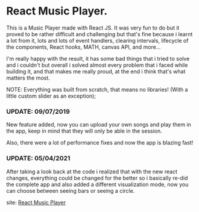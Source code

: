 # React Music Player.

This is a Music Player made with React JS. It was very fun to do but it proved to be rather difficult and challenging but that's fine because i learnt a lot from it, lots and lots of event handlers, clearing intervals, lifecycle of the components, React hooks, MATH, canvas API, and more...

I'm really happy with the result, it has some bad things that i tried to solve and i couldn't but overall i solved almost every problem that i faced while building it, and that makes me really proud, at the end i think that's what matters the most.

NOTE: Everything was built from scratch, that means no libraries! (With a little custom slider as an exception);

### UPDATE: 09/07/2019

New feature added, now you can upload your own songs and play them in the app, keep in mind that they will only be able in the session.

Also, there were a lot of performance fixes and now the app is blazing fast!

### UPDATE: 05/04/2021

After taking a look back at the code i realized that with the new react changes, everything could be changed for the better so i basically re-did the complete app and also added a different visualization mode, now you can choose between seeing bars or seeing a circle.

site: [React Music Player](https://n-bred.github.io/react-music-player/)

